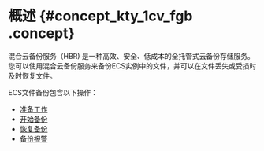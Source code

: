 # 概述 {#concept_kty_1cv_fgb .concept}

混合云备份服务（HBR\) 是一种高效、安全、低成本的全托管式云备份存储服务。您可以使用混合云备份服务来备份ECS实例中的文件，并可以在文件丢失或受损时及时恢复文件。

ECS文件备份包含以下操作：

-   [准备工作](intl.zh-CN/ECS备份教程/文件备份/准备工作.md)
-   [开始备份](intl.zh-CN/ECS备份教程/文件备份/备份ECS文件.md)
-   [恢复备份](intl.zh-CN/ECS备份教程/文件备份/恢复ECS文件.md)
-   [备份报警](intl.zh-CN/ECS备份教程/文件备份/备份报警.md)

